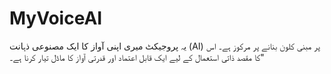 # MyVoiceAI
یہ پروجیکٹ میری اپنی آواز کا ایک مصنوعی ذہانت (AI) پر مبنی کلون بنانے پر مرکوز ہے۔ اس کا مقصد ذاتی استعمال کے لیے ایک قابل اعتماد اور قدرتی آواز کا ماڈل تیار کرنا ہے۔"
